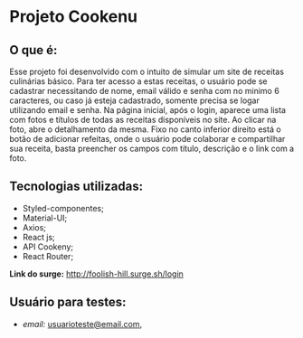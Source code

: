 # **Projeto Cookenu**



## O que é:
Esse projeto foi desenvolvido com o intuito de simular um site de receitas culinárias básico.
Para ter acesso a estas receitas, o usuário pode se cadastrar necessitando de nome, email válido e senha com no minimo 6 caracteres, ou caso já esteja cadastrado, somente precisa se logar utilizando email e senha.
Na página inicial, após o login, aparece uma lista com fotos e títulos de todas as receitas disponíveis no site. Ao clicar na foto, abre o detalhamento da mesma. Fixo no canto inferior direito está o botão de adicionar refeitas, onde o usuário pode colaborar e compartilhar sua receita, basta preencher os campos com título, descrição e o link com a foto.

## Tecnologias utilizadas:
- Styled-componentes;
- Material-UI;
- Axios;
- React js;
- API Cookeny;
- React Router;

**Link do surge:**
http://foolish-hill.surge.sh/login


## Usuário para testes:
- *email:* usuarioteste@email.com,

